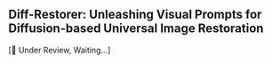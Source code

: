 ## Diff-Restorer: Unleashing Visual Prompts for Diffusion-based Universal Image Restoration

[📣 Under Review, Waiting...]

